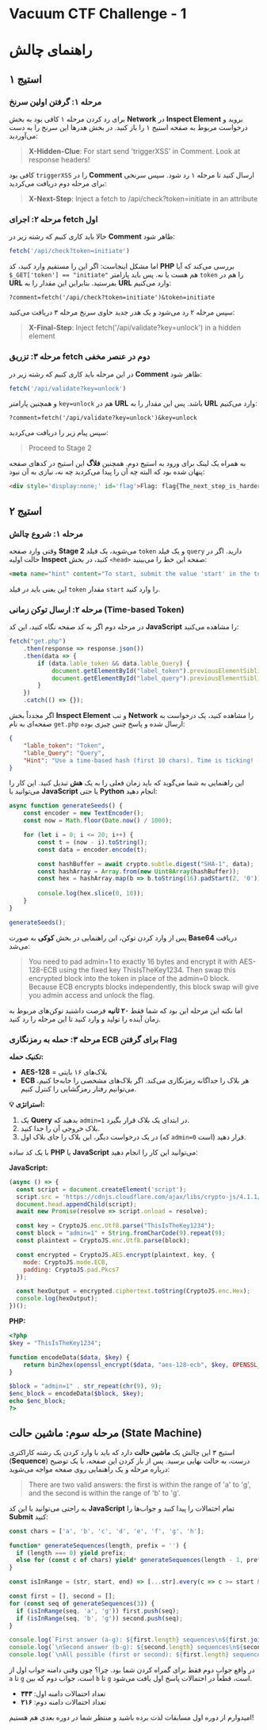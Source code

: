 # Vacuum CTF Challenge - 1
# راهنمای چالش

## استیج ۱

### مرحله ۱: گرفتن اولین سرنخ
برای رد کردن مرحله ۱ کافی بود به بخش **Network** در **Inspect Element** بروید و درخواست مربوط به صفحه استیج ۱ را باز کنید. در بخش هدرها این سرنخ را به دست می‌آوردید:

> **X-Hidden-Clue**: For start send 'triggerXSS' in Comment. Look at response headers!

کافی بود `triggerXSS` را در **Comment** ارسال کنید تا مرحله ۱ رد شود. سپس سرنخی برای مرحله دوم دریافت می‌کردید:

> **X-Next-Step**: Inject a fetch to /api/check?token=initiate in an attribute

### مرحله ۲: اجرای **fetch** اول
حالا باید کاری کنیم که رشته زیر در **Comment** ظاهر شود:

```javascript
fetch('/api/check?token=initiate')
```

اما مشکل اینجاست: اگر این را مستقیم وارد کنید، کد **PHP** بررسی می‌کند که آیا `$_GET['token'] == "initiate"` هم هست یا نه. پس باید پارامتر `token` را هم در **URL** بفرستید. بنابراین این مقدار را به **URL** وارد می‌کنیم:

```
?comment=fetch('/api/check?token=initiate')&token=initiate
```

سپس مرحله ۲ رد می‌شود و یک هدر جدید حاوی سرنخ مرحله ۳ دریافت می‌کنید:

> **X-Final-Step**: Inject fetch('/api/validate?key=unlock') in a hidden element

### مرحله ۳: تزریق **fetch** دوم در عنصر مخفی
در این مرحله باید کاری کنیم که رشته زیر در **Comment** ظاهر شود:

```javascript
fetch('/api/validate?key=unlock')
```

و همچنین پارامتر `key=unlock` هم در **URL** باشد. پس این مقدار را به **URL** وارد می‌کنیم:

```
?comment=fetch('/api/validate?key=unlock')&key=unlock
```

سپس پیام زیر را دریافت می‌کردید:

> Proceed to Stage 2

به همراه یک لینک برای ورود به استیج دوم. همچنین **فلاگ** این استیج در کدهای صفحه پنهان شده بود که البته چه آن را پیدا می‌کردید چه نه، نیازی به آن نبود:

```html
<div style='display:none;' id='flag'>Flag: flag{The_next_step_is_harder}</div>
```

## استیج ۲

### مرحله ۱: شروع چالش
وقتی وارد صفحه **Stage 2** می‌شوید، یک فیلد `token` و یک فیلد `query` دارید. اگر در حالت اولیه **Inspect** کنید، در بخش `<head>` صفحه این خط را می‌بینید:

```html
<meta name="hint" content="To start, submit the value 'start' in the token field">
```

این یعنی باید در فیلد `token` مقدار `start` را وارد کنید.

### مرحله ۲: ارسال توکن زمانی (**Time-based Token**)
در مرحله دوم اگر به کد صفحه نگاه کنید، این کد **JavaScript** را مشاهده می‌کنید:

```javascript
fetch("get.php")
    .then(response => response.json())
    .then(data => {
        if (data.lable_token && data.lable_Query) {
            document.getElementById("label_token").previousElementSibling.textContent = data.lable_token;
            document.getElementById("label_query").previousElementSibling.textContent = data.lable_Query;
        }
    })
    .catch(() => {});
```

اگر مجدداً بخش **Inspect Element** و تب **Network** را مشاهده کنید، یک درخواست به صفحه‌ای به نام `get.php` ارسال شده و پاسخ چنین چیزی بوده:

```json
{
    "lable_token": "Token",
    "lable_Query": "Query",
    "Hint": "Use a time-based hash (first 10 chars). Time is ticking! (20s)"
}
```

این راهنمایی به شما می‌گوید که باید زمان فعلی را به یک **هش** تبدیل کنید. این کار را می‌توانید با **JavaScript** یا حتی **Python** انجام دهید:

```javascript
async function generateSeeds() {
    const encoder = new TextEncoder();
    const now = Math.floor(Date.now() / 1000);

    for (let i = 0; i <= 20; i++) {
        const t = (now - i).toString();
        const data = encoder.encode(t);

        const hashBuffer = await crypto.subtle.digest("SHA-1", data);
        const hashArray = Array.from(new Uint8Array(hashBuffer));
        const hex = hashArray.map(b => b.toString(16).padStart(2, '0')).join('');
        
        console.log(hex.slice(0, 10));
    }
}

generateSeeds();
```

پس از وارد کردن توکن، این راهنمایی در بخش **کوکی** به صورت **Base64** دریافت می‌شد:

> You need to pad admin=1 to exactly 16 bytes and encrypt it with AES-128-ECB using the fixed key ThisIsTheKey1234. Then swap this encrypted block into the token in place of the admin=0 block. Because ECB encrypts blocks independently, this block swap will give you admin access and unlock the flag.

اما نکته این مرحله این بود که شما فقط **۲۰ ثانیه** فرصت داشتید توکن‌های مربوط به زمان آینده را تولید و وارد کنید تا این مرحله را رد کنید.

### مرحله ۳: حمله به رمزنگاری **ECB** برای گرفتن **Flag**

**تکنیک حمله:**
- **AES-128** = بلاک‌های ۱۶ بایتی
- **ECB** هر بلاک را جداگانه رمزنگاری می‌کند. اگر بلاک‌های مشخصی را جابه‌جا کنیم، می‌توانیم رفتار رمزگشایی را کنترل کنیم.

**💡 استراتژی:**
1. یک **Query** بدهید که `admin=1` در ابتدای یک بلاک قرار بگیرد.
2. بلاک خروجی آن را جدا کنید.
3. در یک درخواست دیگر، این بلاک را جای بلاک اول (که `admin=0` است) قرار دهید.

با یک کد ساده **PHP** یا **JavaScript** می‌توانید این کار را انجام دهید:

**JavaScript:**

```javascript
(async () => {
  const script = document.createElement('script');
  script.src = 'https://cdnjs.cloudflare.com/ajax/libs/crypto-js/4.1.1/crypto-js.min.js';
  document.head.appendChild(script);
  await new Promise(resolve => script.onload = resolve);

  const key = CryptoJS.enc.Utf8.parse("ThisIsTheKey1234");
  const block = "admin=1" + String.fromCharCode(9).repeat(9);
  const plaintext = CryptoJS.enc.Utf8.parse(block);

  const encrypted = CryptoJS.AES.encrypt(plaintext, key, {
    mode: CryptoJS.mode.ECB,
    padding: CryptoJS.pad.Pkcs7
  });

  const hexOutput = encrypted.ciphertext.toString(CryptoJS.enc.Hex);
  console.log(hexOutput);
})();
```

**PHP:**

```php
<?php
$key = "ThisIsTheKey1234";

function encodeData($data, $key) {
    return bin2hex(openssl_encrypt($data, "aes-128-ecb", $key, OPENSSL_RAW_DATA));
}

$block = "admin=1" . str_repeat(chr(9), 9);
$enc_block = encodeData($block, $key);
echo $enc_block;
?>
```

## مرحله سوم: ماشین حالت (**State Machine**)
استیج ۳ این چالش یک **ماشین حالت** دارد که باید با وارد کردن یک رشته کاراکتری (**Sequence**) درست، به حالت نهایی برسید. پس از باز کردن این صفحه، با یک توضیح درباره مرحله و یک راهنمایی روی صفحه مواجه می‌شوید:

> There are two valid answers: the first is within the range of 'a' to 'g', and the second is within the range of 'b' to 'g'.

به راحتی می‌توانید با این کد **JavaScript** تمام احتمالات را پیدا کنید و جواب‌ها را **Submit** کنید:

```javascript
const chars = ['a', 'b', 'c', 'd', 'e', 'f', 'g', 'h'];

function* generateSequences(length, prefix = '') {
  if (length === 0) yield prefix;
  else for (const c of chars) yield* generateSequences(length - 1, prefix + c);
}

const isInRange = (str, start, end) => [...str].every(c => c >= start && c <= end);

const first = [], second = [];
for (const seq of generateSequences(3)) {
  if (isInRange(seq, 'a', 'g')) first.push(seq);
  if (isInRange(seq, 'b', 'g')) second.push(seq);
}

console.log(`First answer (a-g): ${first.length} sequences\n${first.join(', ')}`);
console.log(`\nSecond answer (b-g): ${second.length} sequences\n${second.join(', ')}`);
console.log(`\nAll possible (first or second): ${first.length} sequences\n${first.join(', ')}`);
```

در واقع جواب دوم فقط برای گمراه کردن شما بود. چرا؟ چون وقتی دامنه جواب اول از `a` تا `g` است، جواب دوم که بین `b` تا `g` است، قطعاً در احتمالات پاسخ اول یافت می‌شود.

- تعداد احتمالات دامنه اول: **۳۴۳**
- تعداد احتمالات دامنه دوم: **۲۱۶**

امیدوارم از دوره اول مسابقات لذت برده باشید و منتظر شما در دوره بعدی هم هستیم!
